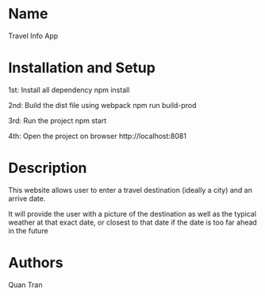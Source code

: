 # Name
Travel Info App

# Installation and Setup
1st: Install all dependency
    npm install

2nd: Build the dist file using webpack
    npm run build-prod
  
3rd: Run the project
    npm start

4th: Open the project on browser
    http://localhost:8081

# Description
This website allows user to enter a travel destination (ideally a city) and an arrive date.

It will provide the user with a picture of the destination as well as the typical weather at that exact date, or closest to that date if the date is too far ahead in the future

# Authors
Quan Tran